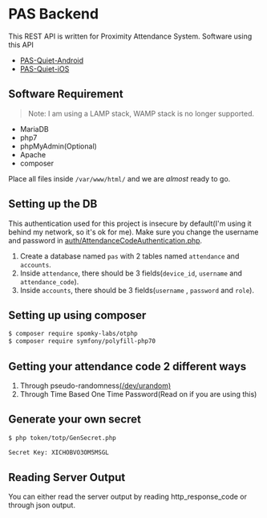 # PAS Backend

This REST API is written for Proximity Attendance System. Software using this API

* [PAS-Quiet-Android](https://github.com/Proximity-Attendance-System/PAS-Quiet-Android)
* [PAS-Quiet-iOS](https://github.com/Proximity-Attendance-System/PAS-Quiet-iOS)


## Software Requirement

> Note: I am using a LAMP stack, WAMP stack is no longer supported. 

* MariaDB
* php7
* phpMyAdmin(Optional)
* Apache
* composer

Place all files inside `/var/www/html/` and we are *almost* ready to go. 

## Setting up the DB

This authentication used for this project is insecure by default(I'm using it behind my network, so it's ok for me). Make sure you change the username and password in [auth/AttendanceCodeAuthentication.php](auth/AttendanceCodeAuthentication.php). 

1. Create a database named `pas` with 2 tables named `attendance` and `accounts`. 
2. Inside `attendance`, there should be 3 fields(`device_id`, `username` and `attendance_code`). 
3. Inside `accounts`, there should be 3 fields(`username` , `password` and `role`).

## Setting up using composer
```bash
$ composer require spomky-labs/otphp
$ composer require symfony/polyfill-php70
```

## Getting your attendance code 2 different ways
1. Through pseudo-randomness[(/dev/urandom)](token/GenerateAttendanceCode.php)
2. Through Time Based One Time Password(Read on if you are using this)

## Generate your own secret
```bash
$ php token/totp/GenSecret.php

Secret Key: XICHOBVO3OM5MSGL
```

## Reading Server Output

You can either read the server output by reading http_response_code or through json output.


 
